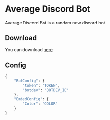 # Average Discord Bot

Average Discord Bot is a random new discord bot

## Download

You can download [here](https://github.com/SilverGamez/average-discord-bot/archive/refs/heads/main.zip)

## Config

```python
{
    "BotConfig": {
        "token": "TOKEN",
        "botdev": "BOTDEV_ID"
    },
    "EmbedConfig": {
        "Color": "COLOR"
    }
}
```
